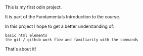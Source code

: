 This is my first odin project.

It is part of the Fundamentals Introduction to the course.

In this project I hope to get a better understanding of:
	
	basic html elements
	the git / github work flow and familiarity with the commands
	
That's about it!
